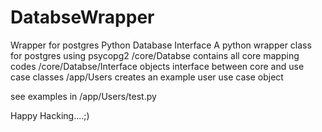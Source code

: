 # DatabseWrapper
Wrapper for postgres Python Database Interface
A python wrapper class for postgres using psycopg2
/core/Databse contains all core mapping codes
/core/Databse/Interface objects interface between core and use case classes
/app/Users creates an example user use case object

see examples in /app/Users/test.py

Happy Hacking....;)

